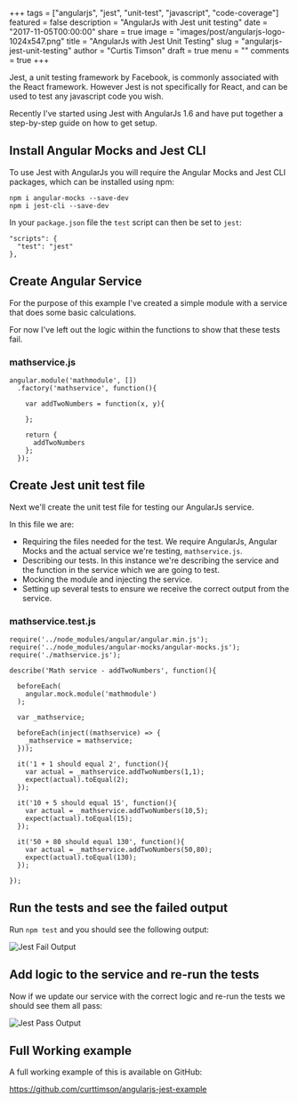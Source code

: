 +++
tags = ["angularjs", "jest", "unit-test", "javascript", "code-coverage"]
featured = false
description = "AngularJs with Jest unit testing"
date = "2017-11-05T00:00:00"
share = true
image = "images/post/angularjs-logo-1024x547.png"
title = "AngularJs with Jest Unit Testing"
slug = "angularjs-jest-unit-testing"
author = "Curtis Timson"
draft = true
menu = ""
comments = true
+++

Jest, a unit testing framework by Facebook, is commonly associated with the React framework. However Jest is not specifically for React, and can be used to test any javascript code you wish.

Recently I've started using Jest with AngularJs 1.6 and have put together a step-by-step guide on how to get setup.

## Install Angular Mocks and Jest CLI

To use Jest with AngularJs you will require the Angular Mocks and Jest CLI packages, which can be installed using npm:

```
npm i angular-mocks --save-dev
npm i jest-cli --save-dev
```

In your `package.json` file the `test` script can then be set to `jest`:

```
"scripts": {
  "test": "jest"
},
```

## Create Angular Service

For the purpose of this example I've created a simple module with a service that does some basic calculations.

For now I've left out the logic within the functions to show that these tests fail.

### mathservice.js
```
angular.module('mathmodule', [])
  .factory('mathservice', function(){

    var addTwoNumbers = function(x, y){

    };

    return {
      addTwoNumbers
    };
  });
```

## Create Jest unit test file

Next we'll create the unit test file for testing our AngularJs service.

In this file we are:

 - Requiring the files needed for the test. We require AngularJs, Angular Mocks and the actual service we're testing, `mathservice.js`.
 - Describing our tests. In this instance we're describing the service and the function in the service which we are going to test.
 - Mocking the module and injecting the service.
 - Setting up several tests to ensure we receive the correct output from the service.


### mathservice.test.js
```
require('../node_modules/angular/angular.min.js');
require('../node_modules/angular-mocks/angular-mocks.js');
require('./mathservice.js');

describe('Math service - addTwoNumbers', function(){

  beforeEach(
    angular.mock.module('mathmodule')
  );

  var _mathservice;

  beforeEach(inject((mathservice) => {
    _mathservice = mathservice;
  }));

  it('1 + 1 should equal 2', function(){
    var actual = _mathservice.addTwoNumbers(1,1);
    expect(actual).toEqual(2);
  });

  it('10 + 5 should equal 15', function(){
    var actual = _mathservice.addTwoNumbers(10,5);
    expect(actual).toEqual(15);
  });

  it('50 + 80 should equal 130', function(){
    var actual = _mathservice.addTwoNumbers(50,80);
    expect(actual).toEqual(130);
  });

});
```

## Run the tests and see the failed output

Run `npm test` and you should see the following output:

![Jest Fail Output](/images/post/jest/jest-example-fail.png)

## Add logic to the service and re-run the tests

Now if we update our service with the correct logic and re-run the tests we should see them all pass:

![Jest Pass Output](/images/post/jest/jest-example-pass.png)

## Full Working example

A full working example of this is available on GitHub:

https://github.com/curttimson/angularjs-jest-example
